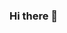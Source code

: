 ### Hi there 👋

<!--
**46263809/46263809** is a ✨ _special_ ✨ repository because its `README.md` (this file) appears on your GitHub profile.

Here are some ideas to get you started:





-->
